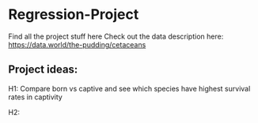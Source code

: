 # Regression-Project
Find all the project stuff here
Check out the data description here: https://data.world/the-pudding/cetaceans 

## Project ideas: 
H1: Compare born vs captive and see which species have highest survival rates in captivity

H2: 


